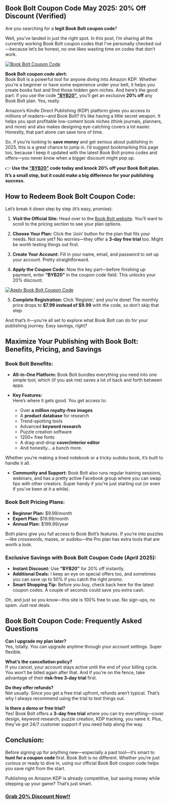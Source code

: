 ## Book Bolt Coupon Code May 2025: 20% Off Discount (Verified)

Are you searching for a **legit Book Bolt coupon code**?  

Well, you’ve landed in just the right spot. In this post, I’m sharing all the currently working Book Bolt coupon codes that I’ve personally checked out—because let’s be honest, no one likes wasting time on codes that don’t work.

[![Book Bolt Coupon Code](https://buddyforhelp.com/wp-content/uploads/2025/05/book-bolt-coupon-code.png)](https://bookbolt.io/1334.html)

**Book Bolt coupon code alert:**  
Book Bolt is a powerful tool for anyone diving into Amazon KDP. Whether you're a beginner or have some experience under your belt, it helps you create books fast and find those hidden gem niches. And here’s the good part: if you use the code **["BYB20"](https://bookbolt.io/1334.html)**, you’ll get an exclusive **20% off** any Book Bolt plan. Yes, really.

Amazon’s Kindle Direct Publishing (KDP) platform gives you access to millions of readers—and Book Bolt? It’s like having a little secret weapon. It helps you spot profitable low-content book niches (think journals, planners, and more) and also makes designing eye-catching covers a lot easier. Honestly, that part alone can save tons of time.

So, if you’re looking to **save money** and get serious about publishing in 2025, this is a great chance to jump in. I’d suggest bookmarking this page too, because I keep it updated with the latest Book Bolt promo codes and offers—you never know when a bigger discount might pop up.

👉 **Use the ["BYB20"](https://bookbolt.io/1334.html) code today and knock 20% off your Book Bolt plan. It’s a small step, but it could make a big difference for your publishing success.**

## How to Redeem Book Bolt Coupon Code:

Let’s break it down step by step (it’s easy, promise):

1. **Visit the Official Site:** Head over to the [Book Bolt website](https://bookbolt.io/). You’ll want to scroll to the pricing section to see your plan options.

2. **Choose Your Plan:** Click the ‘Join’ button for the plan that fits your needs. Not sure yet? No worries—they offer a **3-day free trial** too. Might be worth testing things out first.

3. **Create Your Account:** Fill in your name, email, and password to set up your account. Pretty straightforward.

4. **Apply the Coupon Code:** Now the key part—before finishing up payment, enter **“BYB20”** in the coupon code field. This unlocks your 20% discount.

[![Apply Book Bolt Coupon Code](https://buddyforhelp.com/wp-content/uploads/2025/05/apply-book-bolt-coupon-code.png)](https://bookbolt.io/1334.html)

5. **Complete Registration:** Click ‘Register,’ and you’re done! The monthly price drops to **$7.99 instead of $9.99** with the code, so don’t skip that step.

And that’s it—you’re all set to explore what Book Bolt can do for your publishing journey. Easy savings, right?

## Maximize Your Publishing with Book Bolt: Benefits, Pricing, and Savings

### Book Bolt Benefits:

- **All-in-One Platform:** Book Bolt bundles everything you need into one simple tool, which (if you ask me) saves a lot of back and forth between apps.

- **Key Features:**  
  Here’s where it gets good. You get access to:
  - Over **a million royalty-free images**
  - A **product database** for research
  - Trend-spotting tools
  - Advanced **keyword research**
  - Puzzle creation software
  - 1200+ free fonts
  - A drag-and-drop **cover/interior editor**
  - And honestly… a bunch more.

Whether you’re making a lined notebook or a tricky sudoku book, it’s built to handle it all.

- **Community and Support:** Book Bolt also runs regular training sessions, webinars, and has a pretty active Facebook group where you can swap tips with other creators. Super handy if you're just starting out (or even if you’ve been at it a while).

### Book Bolt Pricing Plans:

- **Beginner Plan:** $9.99/month
- **Expert Plan:** $19.99/month
- **Annual Plan:** $199.99/year

Both plans give you full access to Book Bolt’s features. If you’re into puzzles—like crosswords, mazes, or sudoku—the Pro plan has extra tools that are worth a look.

### Exclusive Savings with Book Bolt Coupon Code (April 2025):

- **Instant Discount:** Use **“BYB20”** for 20% off instantly.
- **Additional Deals:** I keep an eye on special offers too, and sometimes you can save up to 50% if you catch the right promo.
- **Smart Shopping Tip:** Before you buy, check back here for the latest coupon codes. A couple of seconds could save you extra cash.

Oh, and just so you know—this site is 100% free to use. No sign-ups, no spam. Just real deals.

## Book Bolt Coupon Code: Frequently Asked Questions

**Can I upgrade my plan later?**  
Yes, totally. You can upgrade anytime through your account settings. Super flexible.

**What’s the cancellation policy?**  
If you cancel, your account stays active until the end of your billing cycle. You won’t be billed again after that. And if you're on the fence, take advantage of their **risk-free 3-day trial** first.

**Do they offer refunds?**  
Not usually. Since you get a free trial upfront, refunds aren’t typical. That’s why I always recommend using the trial to test things out.

**Is there a demo or free trial?**  
Yes! Book Bolt offers a **3-day free trial** where you can try everything—cover design, keyword research, puzzle creation, KDP tracking, you name it. Plus, they’ve got 24/7 customer support if you need help along the way.

## Conclusion:

Before signing up for anything new—especially a paid tool—it’s smart to **hunt for a coupon code** first. Book Bolt is no different. Whether you’re just curious or ready to dive in, using our official Book Bolt coupon code helps you save right from the start.

Publishing on Amazon KDP is already competitive, but saving money while stepping up your game? That’s just smart.

### [Grab 20% Discount Now!!](https://bookbolt.io/1334.html)

